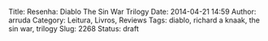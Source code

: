 Title: Resenha: Diablo The Sin War Trilogy
Date: 2014-04-21 14:59
Author: arruda
Category: Leitura, Livros, Reviews
Tags: diablo, richard a knaak, the sin war, trilogy
Slug: 2268
Status: draft


